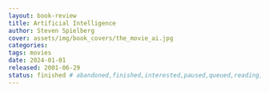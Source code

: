```yaml
---
layout: book-review
title: Artificial Intelligence
author: Steven Spielberg
cover: assets/img/book_covers/the_movie_ai.jpg
categories:
tags: movies
date: 2024-01-01
released: 2001-06-29
status: finished # abandoned,finished,interested,paused,queued,reading,reread
---
```

